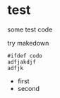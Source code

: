 test
====

some test code

try makedown

    #ifdef codo
    adfjakdjf
    adfjk


* first
* second



